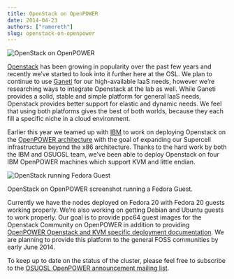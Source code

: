 ```yaml
---
title: OpenStack on OpenPOWER
date: 2014-04-23
authors: ["ramereth"]
slug: openstack-on-openpower
---
```


![OpenStack on OpenPOWER](/images/openstack-power.png#blog)

[Openstack](http://openstack.org/) has been growing in popularity over the past few years and recently we’ve started to
look into it further here at the OSL. We plan to continue to use [Ganeti](https://code.google.com/p/ganeti/) for our
high-available IaaS needs, however we’re researching ways to integrate Openstack at the lab as well. While Ganeti
provides a solid, stable and simple platform for general IaaS needs, Openstack provides better support for elastic and
dynamic needs. We feel that using both platforms gives the best of both worlds, because they each fill a specific niche
in a cloud environment.

Earlier this year we teamed up with [IBM](http://www-03.ibm.com/linux/ltc/) to work on deploying Openstack on the
[OpenPOWER architecture](http://openpowerfoundation.org/) with the goal of expanding our Supercell infrastructure beyond
the x86 architecture. Thanks to the hard work by both the IBM and OSUOSL team, we’ve been able to deploy Openstack on
four IBM OpenPOWER machines which support KVM and little endian.

![OpenStack running Fedora Guest](/images/ppc64-openstack.png#center)

OpenStack on OpenPOWER screenshot running a Fedora Guest.

Currently we have the nodes deployed on Fedora 20 with Fedora 20 guests working properly. We’re also working on getting
Debian and Ubuntu guests to work properly. Our goal is to provide ppc64 guest images for the Openstack Community on
OpenPOWER in addition to providing
[OpenPOWER Openstack and KVM specific deployment documentation](http://wiki.osuosl.org/openpower/index.html). We are
planning to provide this platform to the general FOSS communities by early June 2014.

To keep up to date on the status of the cluster, please feel free to subscribe to the
[OSUOSL OpenPOWER announcement mailing list](http://lists.osuosl.org/mailman/listinfo/openpower).
